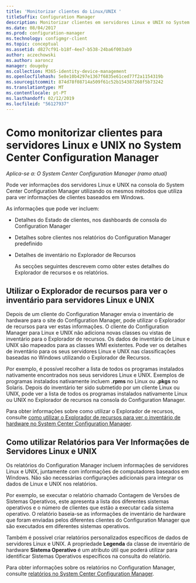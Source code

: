 ```yaml
---
title: 'Monitorizar clientes do Linux/UNIX '
titleSuffix: Configuration Manager
description: Monitorizar clientes em servidores Linux e UNIX no System Center Configuration Manager.
ms.date: 08/04/2017
ms.prod: configuration-manager
ms.technology: configmgr-client
ms.topic: conceptual
ms.assetid: d827cf91-b18f-4ee7-b538-24ba6f003ab9
author: aczechowski
ms.author: aaroncz
manager: dougeby
ms.collection: M365-identity-device-management
ms.openlocfilehash: 5e8e10b4297e1367f6835e61ced77f2a1154319b
ms.sourcegitcommit: 874d78f08714a509f61c52b154387268f5b73242
ms.translationtype: MT
ms.contentlocale: pt-PT
ms.lasthandoff: 02/12/2019
ms.locfileid: "56127937"
---
```

# <a name="how-to-monitor-clients-for-linux-and-unix-servers-in-system-center-configuration-manager"></a>Como monitorizar clientes para servidores Linux e UNIX no System Center Configuration Manager

*Aplica-se a: O System Center Configuration Manager (ramo atual)*

Pode ver informações dos servidores Linux e UNIX na consola do System Center Configuration Manager utilizando os mesmos métodos que utiliza para ver informações de clientes baseados em Windows.  

 As informações que pode ver incluem:  

- Detalhes do Estado de clientes, nos dashboards de consola do Configuration Manager  

- Detalhes sobre clientes nos relatórios do Configuration Manager predefinido  

- Detalhes de inventário no Explorador de Recursos  

  As secções seguintes descrevem como obter estes detalhes do Explorador de recursos e os relatórios.  

##  <a name="BKMK_UseResourceExpforLnU"></a> Utilizar o Explorador de recursos para ver o inventário para servidores Linux e UNIX  

 Depois de um cliente do Configuration Manager envia o inventário de hardware para o site do Configuration Manager, pode utilizar o Explorador de recursos para ver estas informações. O cliente do Configuration Manager para Linux e UNIX não adiciona novas classes ou vistas de inventário para o Explorador de recursos. Os dados de inventário de Linux e UNIX são mapeados para as classes WMI existentes. Pode ver os detalhes de inventário para os seus servidores Linux e UNIX nas classificações baseadas no Windows utilizando o Explorador de Recursos.  

 Por exemplo, é possível recolher a lista de todos os programas instalados nativamente encontrados nos seus servidores Linux e UNIX. Exemplos de programas instalados nativamente incluem **.rpms** no Linux ou **.pkgs** no Solaris. Depois do inventário ter sido submetido por um cliente Linux ou UNIX, pode ver a lista de todos os programas instalados nativamente Linux ou UNIX no Explorador de recursos na consola do Configuration Manager.  

 Para obter informações sobre como utilizar o Explorador de recursos, consulte [como utilizar o Explorador de recursos para ver o inventário de hardware no System Center Configuration Manager](../../../core/clients/manage/inventory/use-resource-explorer-to-view-hardware-inventory.md).  

##  <a name="BKMK_UseReportsforLnU"></a> Como utilizar Relatórios para Ver Informações de Servidores Linux e UNIX  
 Os relatórios do Configuration Manager incluem informações de servidores Linux e UNIX, juntamente com informações de computadores baseados em Windows. Não são necessárias configurações adicionais para integrar os dados de Linux e UNIX nos relatórios.  

 Por exemplo, se executar o relatório chamado Contagem de Versões de Sistemas Operativos, este apresenta a lista dos diferentes sistemas operativos e o número de clientes que estão a executar cada sistema operativo. O relatório baseia-se as informações de inventário de hardware que foram enviadas pelos diferentes clientes do Configuration Manager que são executados em diferentes sistemas operativos.  

 Também é possível criar relatórios personalizados específicos de dados de servidores Linux e UNIX. A propriedade **Legenda** da classe de inventário de hardware **Sistema Operativo** é um atributo útil que poderá utilizar para identificar Sistemas Operativos específicos na consulta do relatório.  

 Para obter informações sobre os relatórios no Configuration Manager, consulte [relatórios no System Center Configuration Manager](../../../core/servers/manage/reporting.md).  
